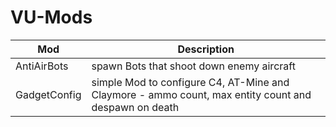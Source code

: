 # VU-Mods

Mod | Description |
--- | --- |
AntiAirBots | spawn Bots that shoot down enemy aircraft |
GadgetConfig | simple Mod to configure C4, AT-Mine and Claymore - ammo count, max entity count and despawn on death |
